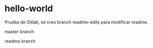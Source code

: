 # hello-world
Prueba de Gitlab, se creo branch readme-edits para modificar readme.

master branch

readme branch

